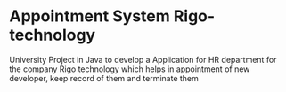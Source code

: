 # Appointment System Rigo-technology
 University Project in Java to develop a Application for HR department for the company  Rigo technology which helps in appointment of new developer, keep record of them and terminate them

